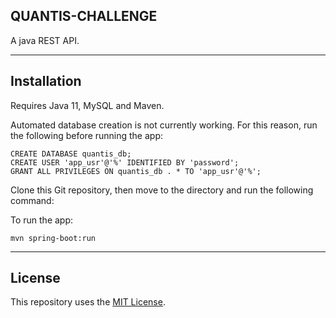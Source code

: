 QUANTIS-CHALLENGE
---------

A java REST API.

_______________

## Installation

Requires Java 11, MySQL and Maven.

Automated database creation is not currently working.
For this reason, run the following before running the app:

    CREATE DATABASE quantis_db;
    CREATE USER 'app_usr'@'%' IDENTIFIED BY 'password';
    GRANT ALL PRIVILEGES ON quantis_db . * TO 'app_usr'@'%';

Clone this Git repository, then move to the directory and run the following command:

To run the app:

    mvn spring-boot:run

_______________


## License

This repository uses the [MIT License](/LICENSE).
